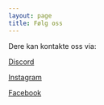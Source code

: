 ```yaml
---
layout: page 
title: Følg oss
---
```


Dere kan kontakte oss via:

[Discord](https://discord.gg/PmRqUtWb9k)

[Instagram](https://www.instagram.com/heltsikker_bergen)

[Facebook](https://www.facebook.com/groups/heltsikker)
